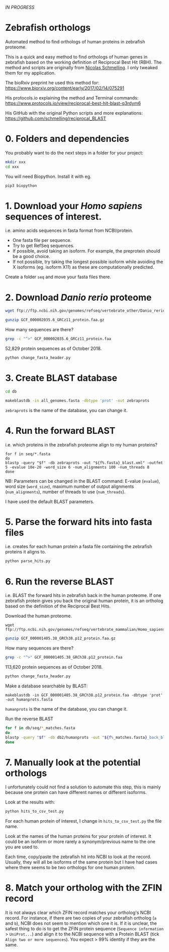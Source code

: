 _IN PROGRESS_

# Zebrafish orthologs
Automated method to find orthologs of human proteins in zebrafish proteome.

This is a quick and easy method to find orthologs of human genes in zebrafish based on the working definition of Reciprocal Best Hit (RBH).
The method and scripts are originally from [Nicolas Schmelling](https://github.com/schmelling). I only tweaked them for my application.

The bioRxiv preprint he used this method for: https://www.biorxiv.org/content/early/2017/02/14/075291

His protocols.io explaining the method and Terminal commands: https://www.protocols.io/view/reciprocal-best-hit-blast-q3rdym6

His GitHub with the original Python scripts and more explanations: https://github.com/schmelling/reciprocal_BLAST

# 0. Folders and dependencies
You probably want to do the next steps in a folder for your project:

 ```bash
 mkdir xxx
 cd xxx
 ````
 
 You will need Biopython. Install it with eg.
 
 ```bash
 pip3 biopython
 ```

# 1. Download your _Homo sapiens_ sequences of interest.
i.e. amino acids sequences in fasta format from NCBI/protein.
* One fasta file per sequence.
* Try to get RefSeq sequences.
* If possible, avoid taking an isoform. For example, the preprotein should be a good choice. 
* If not possible, try taking the longest possible isoform while avoiding the X isoforms (eg. isoform X11) as these are computationally predicted.

Create a folder `seq` and move your fasta files there.

# 2. Download _Danio rerio_ proteome

```bash
wget ftp://ftp.ncbi.nih.gov/genomes/refseq/vertebrate_other/Danio_rerio/reference/GCF_000002035.6_GRCz11/GCF_000002035.6_GRCz11_protein.faa.gz/
```

```bash
gunzip GCF_000002035.6_GRCz11_protein.faa.gz
```
How many sequences are there?
```bash
grep -c "^>" GCF_000002035.6_GRCz11_protein.faa
```
52,829 protein sequences as of October 2018.

```bash
python change_fasta_header.py
```

# 3. Create BLAST database

```bash
cd db
```

```bash
makeblastdb -in all_genomes.fasta -dbtype 'prot' -out zebraprots
```

`zebraprots` is the name of the database, you can change it.

# 4. Run the forward BLAST
i.e. which proteins in the zebrafish proteome align to my human proteins?

```
for f in seq/*.fasta
do
blastp -query "$f" -db zebraprots -out "${f%.fasta}_blast.xml" -outfmt 5 -evalue 10e-20 -word_size 6 -num_alignments 100 -num_threads 8
done
```

NB: Parameters can be changed in the BLAST command: E-value (`evalue`), word size (`word_size`), maximum number of output alignments (`num_alignments`), number of threads to use (`num_threads`).

I have used the default BLAST parameters.

# 5. Parse the forward hits into fasta files
i.e. creates for each human protein a fasta file containing the zebrafish proteins it aligns to.

```bash
python parse_hits.py
```

# 6. Run the reverse BLAST
i.e. BLAST the forward hits in zebrafish back in the human proteome. 
If one zebrafish protein gives you back the original human protein, it is an ortholog based on the definition of the Reciprocal Best Hits.

Download the human proteome.

```
wget ftp://ftp.ncbi.nih.gov/genomes/refseq/vertebrate_mammalian/Homo_sapiens/reference/GCF_000001405.38_GRCh38.p12/GCF_000001405.38_GRCh38.p12_protein.faa.gz/
```

```bash
gunzip GCF_000001405.38_GRCh38.p12_protein.faa.gz
```

How many sequences are there?

```bash
grep -c "^>" GCF_000001405.38_GRCh38.p12_protein.faa
```
113,620 protein sequences as of October 2018.

```bash
python change_fasta_header.py
```

Make a database searchable by BLAST:
```
makeblastdb -in GCF_000001405.38_GRCh38.p12_protein.faa -dbtype 'prot' -out humanprots.fasta
```

`humanprots` is the name of the database, you can change it.

Run the reverse BLAST
```bash
for f in db/seq/*_matches.fasta
do
blastp -query "$f" -db db2/humanprots -out "${f%_matches.fasta}_back_blast.xml" -outfmt 5 -word_size 6  -num_alignments 1
done
```

# 7. Manually look at the potential orthologs
I unfortunately could not find a solution to automate this step, this is mainly because one protein can have different names or different isoforms.

Look at the results with:

```bash
python hits_to_csv_test.py
```

For each human protein of interest, I change in `hits_to_csv_test.py` the file name.

Look at the names of the human proteins for your protein of interest. It could be an isoform or more rarely a synonym/previous name to the one you are used to.

Each time, copy/paste the zebrafish hit into NCBI to look at the record.
Usually, they will all be isoforms of the same protein but I have had cases where there seems to be two orthologs for one human protein.

# 8. Match your ortholog with the ZFIN record

It is not always clear which ZFIN record matches your ortholog's NCBI record.
For instance, if there are two copies of your zebrafish ortholog (`a` and `b`), NCBI does not seem to mention which one it is.
If it is unclear, the safest thing to do is to get the ZFIN protein sequence (`Sequence information` > `UniProt...`) and align it to the NCBI sequence with a Protein BLAST (tick `Align two or more sequences`).
You expect > 99% identity if they are the same.
